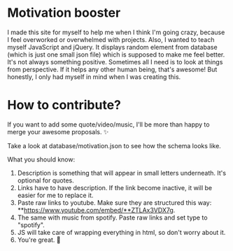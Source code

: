 # Motivation booster

I made this site for myself to help me when I think I'm going crazy, because I feel overworked or overwhelmed with projects. Also, I wanted to teach myself JavaScript and jQuery.
It displays random element from database (which is just one small json file) which is supposed to make me feel better. It's not always something positive. Sometimes all I need is to look at things from perspective.
If it helps any other human being, that's awesome! But honestly, I only had myself in mind when I was creating this.

# How to contribute?

If you want to add some quote/video/music, I'll be more than happy to merge your awesome proposals. ✨

Take a look at database/motivation.json to see how the schema looks like.

What you should know:

1. Description is something that will appear in small letters underneath. It's optional for quotes.
2. Links have to have description. If the link become inactive, it will be easier for me to replace it.
3. Paste raw links to youtube. Make sure they are structured this way: **https://www.youtube.com/embed/**ZTLAx3VDX7g.
4. The same with music from spotify. Paste raw links and set type to "spotify".
5.  JS will take care of wrapping everything in html, so don't worry about it.
6.  You're great. 🙌
